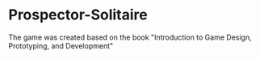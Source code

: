 # Prospector-Solitaire
The game was created based on the book "Introduction to Game Design, Prototyping, and Development" 
